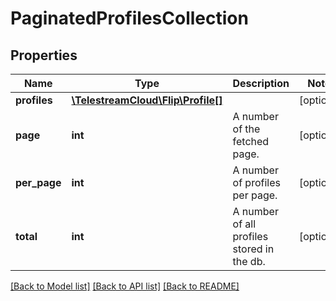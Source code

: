 # PaginatedProfilesCollection

## Properties
Name | Type | Description | Notes
------------ | ------------- | ------------- | -------------
**profiles** | [**\TelestreamCloud\Flip\Profile[]**](Profile.md) |  | [optional] 
**page** | **int** | A number of the fetched page. | [optional] 
**per_page** | **int** | A number of profiles per page. | [optional] 
**total** | **int** | A number of all profiles stored in the db. | [optional] 

[[Back to Model list]](../README.md#documentation-for-models) [[Back to API list]](../README.md#documentation-for-api-endpoints) [[Back to README]](../README.md)


